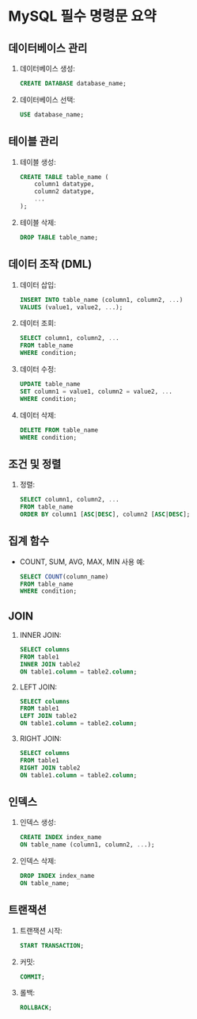 # MySQL 필수 명령문 요약

## 데이터베이스 관리

1. 데이터베이스 생성:

   ```sql
   CREATE DATABASE database_name;
   ```

2. 데이터베이스 선택:

   ```sql
   USE database_name;
   ```

## 테이블 관리

1. 테이블 생성:

   ```sql
   CREATE TABLE table_name (
       column1 datatype,
       column2 datatype,
       ...
   );
   ```

2. 테이블 삭제:

   ```sql
   DROP TABLE table_name;
   ```

## 데이터 조작 (DML)

1. 데이터 삽입:

   ```sql
   INSERT INTO table_name (column1, column2, ...)
   VALUES (value1, value2, ...);
   ```

2. 데이터 조회:

   ```sql
   SELECT column1, column2, ...
   FROM table_name
   WHERE condition;
   ```

3. 데이터 수정:

   ```sql
   UPDATE table_name
   SET column1 = value1, column2 = value2, ...
   WHERE condition;
   ```

4. 데이터 삭제:

   ```sql
   DELETE FROM table_name
   WHERE condition;
   ```

## 조건 및 정렬

1. 정렬:

   ```sql
   SELECT column1, column2, ...
   FROM table_name
   ORDER BY column1 [ASC|DESC], column2 [ASC|DESC];
   ```

## 집계 함수

- COUNT, SUM, AVG, MAX, MIN 사용 예:

  ```sql
  SELECT COUNT(column_name)
  FROM table_name
  WHERE condition;
  ```

## JOIN

1. INNER JOIN:

   ```sql
   SELECT columns
   FROM table1
   INNER JOIN table2
   ON table1.column = table2.column;
   ```

2. LEFT JOIN:

   ```sql
   SELECT columns
   FROM table1
   LEFT JOIN table2
   ON table1.column = table2.column;
   ```

3. RIGHT JOIN:

   ```sql
   SELECT columns
   FROM table1
   RIGHT JOIN table2
   ON table1.column = table2.column;
   ```

## 인덱스

1. 인덱스 생성:

   ```sql
   CREATE INDEX index_name
   ON table_name (column1, column2, ...);
   ```

2. 인덱스 삭제:

   ```sql
   DROP INDEX index_name
   ON table_name;
   ```

## 트랜잭션

1. 트랜잭션 시작:

   ```sql
   START TRANSACTION;
   ```

2. 커밋:

   ```sql
   COMMIT;
   ```

3. 롤백:

   ```sql
   ROLLBACK;
   ```
